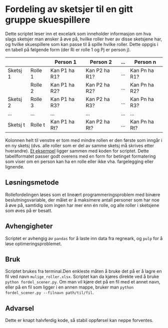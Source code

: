 # Fordeling av sketsjer til en gitt gruppe skuespillere
Dette scriptet leser inn et excelark som inneholder informasjon om hva slags sketsjer man ønsker å øve på, hvilke roller hver av disse sketsjene har, og hvilke skuespillere som kan passe til å spille hvilke roller. Dette oppgis i en tabell på følgende form (der Ri er rolle 1 og Pj er person j).

|           |           |  Person 1     | Person 2      | ... | Person n      |
| --------- | --------- | ------------- | ------------- | --- | --------      |
| Sketsj 1  | Rolle 1   | Kan P1 ha R1? | Kan P2 ha R1? | ... | Kan Pn ha R1? |
|           | Rolle 2   | Kan P1 ha R2? | Kan P2 ha R2? | ... | Kan Pn ha R2? |
| Sketsj 2  | Rolle 3   | Kan P1 ha R3? | Kan P2 ha R3? | ... | Kan Pn ha R3? |
|    ...    |    ...    |      ...      |      ...      | ... |       ...     |
| Sketsj t  | Rolle t   | Kan P1 ha Rt? | Kan P2 ha Rt? | ... | Kan Pn ha Rt? |

Kolonnen helt til venstre er tom med mindre rollen er den første som inngår i en ny sketsj (dvs. alle roller som er del av samme sketsj må skrives etter hverandre). [Et eksempel](mulige_roller.xlsx) ligger sammen med koden for scriptet. Dette tabellformatet passer godt overens med en form for betinget formatering som viser om en person kan ha en rolle eller ikke vha. fargelegging eller lignende.

## Løsningsmetode
Rollefordelingen løses som et lineært programmeringsproblem med binære beslutningsvariable, der målet er å maksimere antall personer som har noe å øve på, samtidig som ingen har mer enn én rolle, og alle roller i sketsjene som øves på er besatt.

## Avhengigheter
Scriptet er avhengig av `pandas` for å laste inn data fra regneark, og `pulp` for å løse optimeringsproblemet.

## Bruk
Scriptet brukes fra terminal.Den enkleste måten å bruke det på er å lagre en fil ved navn `mulige_roller.xlsx`. Scriptet kan da kjøres direkte ved å bruke `python fordel_scener.py`. Om man vil kjøre det på en fil med et annet navn, eller på en fil som ligger i en annen mappe, bruker man `python fordel_scener.py --filnavn path/til/fil`.

## Advarsel
Dette er knapt halvferdig kode, så stabil oppførsel kan neppe forventes.